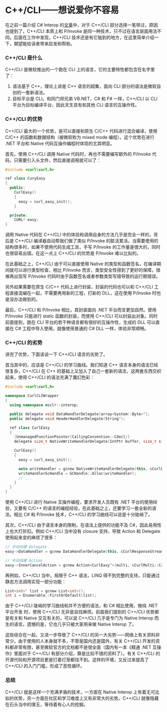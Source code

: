 C++/CLI——想说爱你不容易
=====================

在之前一篇介绍 C# Interop 的[文章](https://skyline75489.github.io/post/2017-5-20_advanced_csharp_native_interop.html)中，对于 C\+\+/CLI 部分选择一笔带过，原因也提到了，C\+\+/CLI 本质上和 P/Invoke 是同一种技术，只不过在语言层面用法不同。后面在工作中发现，C\+\+/CLI 技术还是有它独到的地方，在这里简单介绍一下，期望能给读者带来启发和帮助。

### C++/CLI 是什么

C\+\+/CLI 是微软推出的一个跑在 CLI 上的语言，它的主要特性都包含在名字里了：

1. 语法基于 C\+\+，理论上讲是 C\+\+ 语言的超集，面向 CLI 部分的语法是微软自创的一套新语法。
2. 目标平台是 CLI。和同门师兄弟 VB.NET，C# 和 F# 一样，C\+\+/CLI 以 CLI 平台为目标编译平台，因此天生具有和其他 CLI 语言的互操作性。

### C++/CLI 的优势

C\+\+/CLI 最大的一个优势，是可以直接和原生 C/C\+\+ 代码进行混合编译，使用 C/C\+\+ 的函数和数据结构（被微软称为 mixed mode 编程）。这个优势在进行 .NET 平台和 Native 代码互操作编程时体现的尤其明显。

首先，使用 C\+\+/CLI 调用 Native 代码时，再也不需要编写额外的 P/Invoke 代码，只需要引入头文件，然后直接调用就可以了：

```cpp
#include <curl\curl.h>

ref class CuryEasy
{
  public:
    CurlEasy()
    {
      easy = curl_easy_init();
    }

  private:
    CURL* easy;
}
```

调用 Native 代码在 C\+\+/CLI 中的体验和调用自身的方法几乎是完全一样的，背后是 C\+\+/CLI 编译器自动帮我们做了类似 P/Invoke 的脏活累活。当需要使用的结构很多时，如果不使用代码生成工具，手写 P/Invoke 的工作量是很大的，同时也很容易出错。在这一点上 C\+\+/CLI 的优势是 P/Invoke 难以比拟的。

在此基础之上，C\+\+/CLI 由于可以直接使用 Native 的类型和函数签名，在编译期间就可以进行类型检查，相比 P/Invoke 而言，类型安全性得到了更好的保障，很难再出现写 P/Invoke 代码时由于函数签名或者参数类型写错导致的运行期错误。

另外如果需要在原生 C/C\+\+ 代码上进行封装，封装的代码也可以和 C\+\+/CLI 工程直接混编在一起，不需要再用新的工程，打新的 DLL，这在使用 P/Invoke 时也是没办法做到的。

最后，C\+\+/CLI 和 P/Invoke 相比，其封装面向 .NET 平台而言更加自然。使用 P/Invoke 只能进行 static 函数的封装，而使用 C\+\+/CLI 可以封装出对象。同时前面提到，跑在 CLI 平台的若干种语言都有很好的互操作性，生成的 DLL 可以直接在 C# 工程中导入使用，就像使用普通的 C# DLL 一样，体验非常顺畅。

### C++/CLI 的劣势

讲完了优势，下面该谈一下 C\+\+/CLI 语言的劣势了。

首当其中的，应该是 C\+\+/CLI 的学习曲线。我们知道 C\+\+ 语言本身的语法已经很复杂，C\+\+/CLI 在 C\+\+ 的基础上又加入了自己一套新的语法，这两套东西交织起来，使得 C\+\+/CLI 的语法充满了魔幻色彩：

```cpp
#include <curl\curl.h>

namespace CurlCLIWrapper
{
  using namespace msclr::interop;

  public delegate void DataHandlerDelegate(array<System::Byte>^);
  public delegate void HeaderHandlerDelegate(String^);

  ref class CurlEasy
  {
    [UnmanagedFunctionPointer(CallingConvention::Cdecl)]
    delegate size_t NativeWriteHandlerDelegate(IntPtr buffer, size_t size, size_t nmemb, IntPtr instream);

    CurlEasy()
    {
      easy = curl_easy_init();

      auto writeHandler = gcnew NativeWriteHandlerDelegate(this, &CurlEasy::NativeWriteHandler);
      writeHandlerGcHandle = GCHandle::Alloc(writeHandler);
      // ...
    }
  }
}
```

使用 C\+\+/CLI 进行 Native 互操作编程，要求开发人员既有 .NET 平台的使用经验，又要有 C/C\+\+ 的语言的编程经验，在此基础之上，还要学习一套全新的语法。相比 C# 和 P/Invoke 技术，C\+\+/CLI 的学习曲线可以说是十分陡峭了。

其次，C\+\+/CLI 由于语言本身的限制，在语法上提供的功能不及 C#，因此易用性上也大打折扣。例如 C\+\+/CLI 当中没有 closure 支持，导致 Action 和 Delegate 使用起来变的麻烦了很多：

```cpp
// 手动创建 Delegate
easy->DataHandler = gcnew DataHandlerDelegate(this, &CurlResponseStream::AppendBuffer);

// 手动创建 Action
easy->InnerCancelAction = gcnew Action<CurlEasy^>(multi, &CurlMulti::Cancel);
```

再例如，C\+\+/CLI 当中，局限于 C\+\+ 语法，LINQ 得不到完整的支持，只能通过静态方法调用实现一部分功能：

```cpp
List<int>^ list = gcnew List<int>();
int i = Enumerable::FirstOrDefault(list);
```

由于 C\+\+/CLI 陡峭的学习曲线和并不方便的语法，和 C# 相比使用，做纯 .NET 平台开发 时，使用 C\+\+/CLI 无非是自找麻烦。前面我们提到的 C\+\+/CLI 优势都是有关和 Native 交互有关的，可以说 C\+\+/CLI 几乎是专门为 Native Interop 而生的语言。遗憾的是，它也几乎只被大家用来做 Native Interop 了。

这些综合在一起，又进一步导致了 C\+\+/CLI 的另一大劣势——网络上有关资料非常少。由于使用的人本身就不多，不管是国内还是国外，有关 C\+\+/CLI 开发的资料都非常有限，甚至微软官方的文档都不是很全面（国内有一本《精通 .NET 互操作》里面对于 C\+\+/CLI 有部分介绍，算是比较不错的资料了）。有关 C\+\+/CLI 的开源代码和开源项目更是打着灯笼都找不到。这样的环境，又反过来提高了 C\+\+/CLI 的入门门槛，形成了恶性循环。

### 总结

C\+\+/CLI 就是这样一个充满矛盾的技术，一方面在 Native Interop 上有着无可比拟的优势，另一方面在社区和学习难度上又有非常大的劣势。C\+\+/CLI 就像隐藏在石头当中的璞玉，等待着有心人的挖掘。

